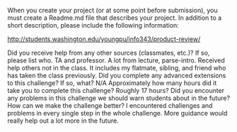 When you create your project (or at some point before submission), you must create a Readme.md file that describes your project. In addition to a short description, please include the following information:

http://students.washington.edu/youngpu/info343/product-review/

Did you receive help from any other sources (classmates, etc.)? If so, please list who.
TA and professor. A lot from lecture, parse-intro. Received help others not in the class. 
It includes my flatmate, sibling, and friend who has taken the class previously.
Did you complete any advanced extensions to this challenge? If so, what?
N/A
Approximately how many hours did it take you to complete this challenge?
Roughly 17 hours?
Did you encounter any problems in this challenge we should warn students about in the future? How can we make the challenge better?
I encountered challenges and problems in every single step in the whole challenge. More guidance would really help out a lot more in the future. 